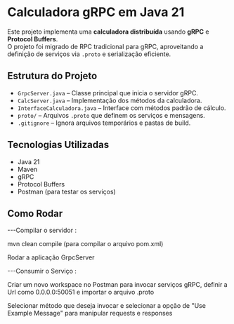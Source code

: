 # Calculadora gRPC em Java 21

Este projeto implementa uma **calculadora distribuída** usando **gRPC** e **Protocol Buffers**.  
O projeto foi migrado de RPC tradicional para gRPC, aproveitando a definição de serviços via `.proto` e serialização eficiente.

## Estrutura do Projeto

- `GrpcServer.java` – Classe principal que inicia o servidor gRPC.
- `CalcServer.java` – Implementação dos métodos da calculadora.
- `InterfaceCalculadora.java` – Interface com métodos padrão de cálculo.
- `proto/` – Arquivos `.proto` que definem os serviços e mensagens.
- `.gitignore` – Ignora arquivos temporários e pastas de build.

## Tecnologias Utilizadas

- Java 21
- Maven
- gRPC
- Protocol Buffers
- Postman (para testar os serviços)
## Como Rodar

---Compilar o servidor :

mvn clean compile (para compilar o arquivo pom.xml)

Rodar a aplicação GrpcServer

---Consumir o Serviço : 

Criar um novo workspace no Postman para invocar serviços gRPC, definir a Url como 0.0.0.0:50051 e importar o arquivo .proto

Selecionar método que deseja invocar e selecionar a opção de "Use Example Message" para manipular requests e responses
